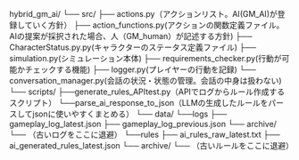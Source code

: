 hybrid_gm_ai/
└── src/
    ├── actions.py（アクションリスト。AI(GM_AI)が登録していく方針）
    ├── action_functions.py(アクションの関数定義ファイル。AIの提案が採択された場合、人（GM_human）が記述する方針)
    ├── CharacterStatus.py.py(キャラクターのステータス定義ファイル)
    ├── simulation.py(シミュレーション本体)
    ├── requirements_checker.py(行動が可能かチェックする機能)
    ├── logger.py(プレイヤーの行動を記録)
    └── conversation_manager.py(会話の状況・状態の管理。会話の中身は扱わない)
└── scripts/
    ├──generate_rules_APItest.py（APIでログからルール作成するスクリプト）
    └──parse_ai_response_to_json（LLMの生成したルールをパースしてjsonに使いやすくまとめる）
└── data/
    └──logs
        ├── gameplay_log_latest.json
        ├── gameplay_log_previous.json
        └── archive/
            └── （古いログをここに退避）
    └──rules
        ├── ai_rules_raw_latest.txt
        ├── ai_generated_rules_latest.json
        └── archive/
            └── （古いルールをここに退避）